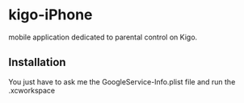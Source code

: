 # kigo-iPhone
mobile application dedicated to parental control on Kigo.

## Installation
You just have to ask me the GoogleService-Info.plist file and run the .xcworkspace
